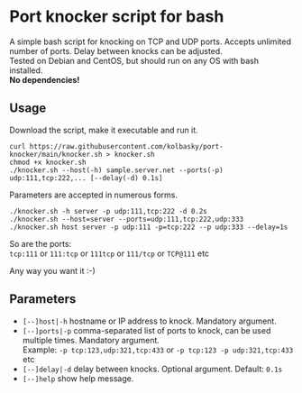 # Port knocker script for bash
A simple bash script for knocking on TCP and UDP ports. Accepts unlimited number of ports. Delay between knocks can be adjusted.<br>
Tested on Debian and CentOS, but should run on any OS with bash installed.<br>
<b>No dependencies!</b>

## Usage
Download the script, make it executable and run it.<br>
```
curl https://raw.githubusercontent.com/kolbasky/port-knocker/main/knocker.sh > knocker.sh
chmod +x knocker.sh
./knocker.sh --host(-h) sample.server.net --ports(-p) udp:111,tcp:222,... [--delay(-d) 0.1s]
```
Parameters are accepted in numerous forms.<br>
```
./knocker.sh -h server -p udp:111,tcp:222 -d 0.2s
./knocker.sh --host=server --ports=udp:111,tcp:222,udp:333
./knocker.sh host server -p udp:111 -p=tcp:222 --p udp:333 --delay=1s
```
So are the ports:<br>
`tcp:111` or `111:tcp` or `111tcp` or `111/tcp` or `TCP@111` etc<br>

Any way you want it :-)

## Parameters
- `[--]host|-h` hostname or IP address to knock. Mandatory argument.<br>
- `[--]ports|-p` comma-separated list of ports to knock, can be used multiple times. Mandatory argument. <br> Example: `-p tcp:123,udp:321,tcp:433` or `-p tcp:123 -p udp:321,tcp:433` etc <br>
- `[--]delay|-d` delay between knocks. Optional argument. Default: `0.1s`<br>
- `[--]help` show help message.<br>
